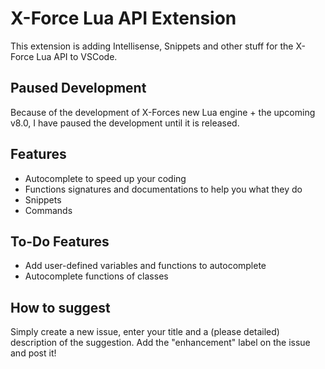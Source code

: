 # X-Force Lua API Extension

This extension is adding Intellisense, Snippets and other stuff for the X-Force Lua API to VSCode.

## Paused Development

Because of the development of X-Forces new Lua engine + the upcoming v8.0, I have paused the development until it is released.

## Features

- Autocomplete to speed up your coding
- Functions signatures and documentations to help you what they do
- Snippets
- Commands

## To-Do Features

- Add user-defined variables and functions to autocomplete
- Autocomplete functions of classes

## How to suggest

Simply create a new issue, enter your title and a (please detailed) description of the suggestion. Add the "enhancement" label on the issue and post it!
